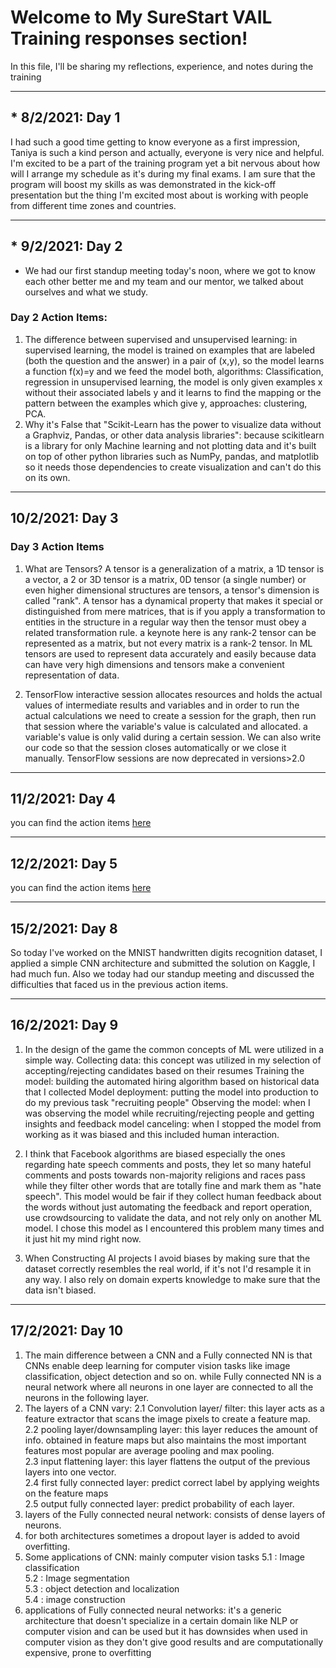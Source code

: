 # Welcome to My SureStart VAIL Training responses section!

In this file, I'll be sharing my reflections, experience, and notes during the training

***

## *  8/2/2021: Day 1
I had such a good time getting to know everyone as a first impression, Taniya is such a kind person and actually, everyone is very nice and helpful. I'm excited to be a part of the training program yet a bit nervous about how will I arrange my schedule as it's during my final exams.
I am sure that the program will boost my skills as was demonstrated in the kick-off presentation but the thing I'm excited most about is working with people from different time zones and countries.

***

## * 9/2/2021: Day 2
* We had our first standup meeting today's noon, where we got to know each other better me and my team and our mentor, we talked about ourselves and what we study.
### Day 2 Action Items: 
1. The difference between supervised and unsupervised learning: 
in supervised learning, the model is trained on examples that are labeled (both the question and the answer) in a pair of (x,y), so the model learns a function f(x)=y and we feed the model both, algorithms: Classification, regression
in unsupervised learning, the model is only given examples x without their associated labels y and it learns to find the mapping or the pattern between the examples which give y, approaches: clustering, PCA.
2. Why it's False that "Scikit-Learn has the power to visualize data without a Graphviz, Pandas, or other data analysis libraries": because scikitlearn is a library for only Machine learning and not plotting data and it's built on top of other python libraries such as NumPy, pandas, and matplotlib so it needs those dependencies to create visualization and can't do this on its own.

***
## 10/2/2021: Day 3
### Day 3 Action Items
1. What are Tensors? A tensor is a generalization of a matrix, a 1D tensor is a vector, a 2 or 3D tensor is a matrix, 0D tensor (a single number) or even higher dimensional structures are tensors, a tensor's dimension is called "rank". A tensor has a dynamical property that makes it special or distinguished from mere matrices, that is if you apply a transformation to entities in the structure in a regular way then the tensor must obey a related transformation rule. a keynote here is any rank-2 tensor can be represented as a matrix, but not every matrix is a rank-2 tensor.
In ML tensors are used to represent data accurately and easily because data can have very high dimensions and tensors make a convenient representation of data.

2. TensorFlow interactive session allocates resources and holds the actual values of intermediate results and variables and in order to run the actual calculations we need to create a session for the graph, then run that session where the variable's value is calculated and allocated. a variable's value is only valid during a certain session. We can also write our code so that the session closes automatically or we close it manually. TensorFlow sessions are now deprecated in versions>2.0

***
## 11/2/2021: Day 4
you can find the action items [here](https://github.com/nouranali/SureStart_VAILTraining/blob/master/Day4/ActionItems.md)

***
## 12/2/2021: Day 5
you can find the action items [here](https://github.com/nouranali/SureStart_VAILTraining/blob/master/Day5/sarcasm-detection.ipynb)
***
## 15/2/2021: Day 8
So today I've worked on the MNIST handwritten digits recognition dataset, I applied a simple CNN architecture and submitted the solution on Kaggle, I had much fun. Also we today had our standup meeting and discussed the difficulties that faced us in the previous action items.

***
## 16/2/2021: Day 9
1. In the design of the game the common concepts of ML were utilized in a simple way. 
Collecting data: this concept was utilized in my selection of accepting/rejecting candidates based on their resumes
Training the model: building the automated hiring algorithm based on historical data that I collected
Model deployment: putting the model into production to do my previous task "recruiting people"
Observing the model: when I was observing the model while recruiting/rejecting people and getting insights and feedback
model canceling: when I stopped the model from working as it was biased and this included human interaction.

2. I think that Facebook algorithms are biased especially the ones regarding hate speech comments and posts, they let so many hateful comments and posts towards non-majority religions and races pass while they filter other words that are totally fine and mark them as "hate speech".
This model would be fair if they collect human feedback about the words without just automating the feedback and report operation, use crowdsourcing to validate the data, and not rely only on another ML model.
I chose this model as I encountered this problem many times and it just hit my mind right now.

3. When Constructing AI projects I avoid biases by making sure that the dataset correctly resembles the real world, if it's not I'd resample it in any way.
I also rely on domain experts knowledge to make sure that the data isn't biased.
***
## 17/2/2021: Day 10
1. The main difference between a CNN and a Fully connected NN is that CNNs enable deep learning for computer vision tasks like image classification, object detection and so on. while Fully connected NN is a neural network where all neurons in one layer are connected to all the neurons in the following layer.
2. The layers of a CNN vary: 
  2.1 Convolution layer/ filter: this layer acts as a feature extractor that scans the image pixels to create a feature map. \
  2.2 pooling layer/downsampling layer: this layer reduces the amount of info. obtained in feature maps but also maintains the most important features most popular are average pooling and max pooling. \
  2.3 input flattening layer: this layer flattens the output of the previous layers into one vector. \
  2.4 first fully connected layer: predict correct label by applying weights on the feature maps \
  2.5 output fully connected layer: predict probability of each layer.
3. layers of the Fully connected neural network: consists of dense layers of neurons. 
4. for both architectures sometimes a dropout layer is added to avoid overfitting. 
5. Some applications of CNN: mainly computer vision tasks
  5.1 : Image classification \
  5.2 : Image segmentation \
  5.3 : object detection and localization \
  5.4 : image construction
6. applications of Fully connected neural networks: it's a generic architecture that doesn't specialize in a certain domain like NLP or computer vision and can be used but it has downsides when used in computer vision as they don't give good results and are computationally expensive, prone to overfitting
